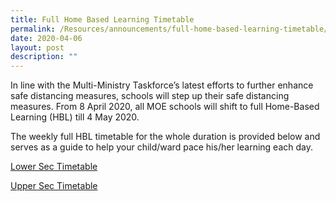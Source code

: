 ```yaml
---
title: Full Home Based Learning Timetable
permalink: /Resources/announcements/full-home-based-learning-timetable/
date: 2020-04-06
layout: post
description: ""
---
```

In line with the Multi-Ministry Taskforce’s latest efforts to further enhance safe distancing measures, schools will step up their safe distancing measures. From 8 April 2020, all MOE schools will shift to full Home-Based Learning (HBL) till 4 May 2020.

The weekly full HBL timetable for the whole duration is provided below and serves as a guide to help your child/ward pace his/her learning each day.

[Lower Sec Timetable](https://www.sgs.edu.sg/wp-content/uploads/2020/04/FHBL-8-April-to-4-May_Lower-Sec_6-April-2020.pdf)

[Upper Sec Timetable](https://www.sgs.edu.sg/wp-content/uploads/2020/04/FHBL-8-April-to-4-May_Upper-Sec_6-April-2020.pdf)